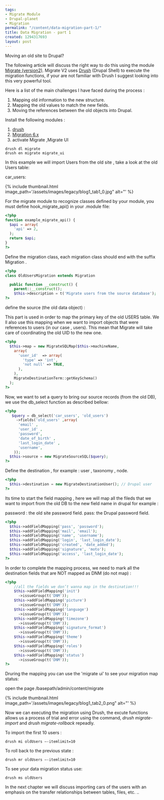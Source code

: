 ```yaml
---
tags:
- Migrate Module
- Drupal-planet
- Migration
permalink: "/content/data-migration-part-1/"
title: Data Migration - part 1
created: 1294317693
layout: post
---
```

Moving an old site to Drupal?

The following article will discuss the right way to do this using the module <a href ="http://drupal.org/project/migrate"> Migrate (version2)</a>.
Migrate V2 uses <a href ="http://drupal.org/project/drush">Drush</a> (Drupal Shell)  to execute the migration functions, if your are not familiar with Drush I suggest looking into this very powerful tool.

Here is a list of the main challenges I have faced during the process :

<ol>
	<li> Mapping old information to the new structure.</li>
	<li> Mapping the old values to match the new fields.</li>
	<li> Moving the references between the old objects into Drupal.</li>
</ol>

<!-- more -->

Install the following modules :
<ol>
<li> <a href ="http://drupal.org/project/drush">drush</a></li>
<li> <a href ="http://drupal.org/project/migrate">Migration 6.x</a> </li>
<li> activate Migrate ,Migrate UI</li>
</ol>

```
drush dl migrate
drush en migrate migrate_ui
```

In this example we will import Users from the old site , take a look at the old Users table:

car_users:

{% include thumbnail.html image_path='/assets/images/legacy/blog1_tab1_0.jpg" alt="' %}

For the migrate module to recognize classes defined by your module, you must define hook_migrate_api() in your .module file:
```php
<?php
function example_migrate_api() {
  $api = array(
	'api' => 2,
  );
  return $api;
}
?>
```

Define the migration class, each migration class should end with the suffix Migration .

```php
<?php
class OldUsersMigration extends Migration

  public function __construct() {
    parent::__construct();
    $this->description = t('Migrate users from the source database');
?>
```

define the source (the old data object) :

This part is used in order to map the primary key of the old USERS table. We ll also use this mapping when we want to import objects that were references to users (in our case , users).
This mean that Migrate will take care of coordinating the old UID to the new one.

```php
<?php
  $this->map = new MigrateSQLMap($this->machineName,
    array(
      'user_id'  => array(
        'type' => 'int',
        'not null' => TRUE,
      ),
    ),
    MigrateDestinationTerm::getKeySchema()
  );
?>
```

Now, we want to set a query to bring our source records (from the old DB), we use the db_select function as described bellow:
```php
<?php
   $query = db_select('car_users', 'old_users')
     ->fields('old_users' ,array(
      'email' ,
      'user_id' ,
      'password',
      'date_of_birth' ,
      'last_login_date' ,
      'username',
    ));
  $this->source = new MigrateSourceSQL($query);
?>
```

Define the destination , for example : user , taxonomy , node.

```php
<?php
  $this->destination = new MigrateDestinationUser(); // Drupal user
?>
```
Its time to start the field mapping , here we will map all the fileds that we want to import from the old DB to the new field name in drupal for example :

password : the old site password field.
pass: the Drupal password field.

```php
<?php
  $this->addFieldMapping('pass', 'password');
  $this->addFieldMapping('mail', 'email');
  $this->addFieldMapping('name', 'username');
  $this->addFieldMapping('login', 'last_login_date');
  $this->addFieldMapping('created', 'date_added');
  $this->addFieldMapping('signature', 'moto');
  $this->addFieldMapping('access', 'last_login_date');
?>
```

In order to complete the mapping process, we need to mark all the destination fields that are NOT mapped as DNM (do not map)  :

```php
<?php
    //all the fields we don’t wanna map in the destination!!!
    $this->addFieldMapping('init')
      ->issueGroup(t('DNM'));
    $this->addFieldMapping('picture')
      ->issueGroup(t('DNM'));
    $this->addFieldMapping('language')
      ->issueGroup(t('DNM'));
    $this->addFieldMapping('timezone')
      ->issueGroup(t('DNM'));
    $this->addFieldMapping('signature_format')
      ->issueGroup(t('DNM'));
    $this->addFieldMapping('theme')
      ->issueGroup(t('DNM'));
    $this->addFieldMapping('roles')
      ->issueGroup(t('DNM'));
    $this->addFieldMapping('status')
      ->issueGroup(t('DNM'));
?>
```

Druring the mapping you can use the 'migrate ui' to see your migration map status:

open the page /basepath/admin/content/migrate

{% include thumbnail.html image_path='/assets/images/legacy/blog1_tab2_0.png" alt="' %}

Now we can executing the migration using  Drush, the excute functions allows us a process of trial and error using the command, <i>drush migrate-import</i> and <i>drush migrate-rollback</i> repeadly.

To import the first 10 users :

```
drush mi oldUsers –-itemlimit=10
```

To roll back to the previous state :

```
drush mr oldUsers –-itemlimit=10
```

To see your data migration status use:

```
drush ms oldUsers
```

In the next chapter we will discuss importing cars of the users with an emphasis on the transfer relationships between tables, files, etc. ..
